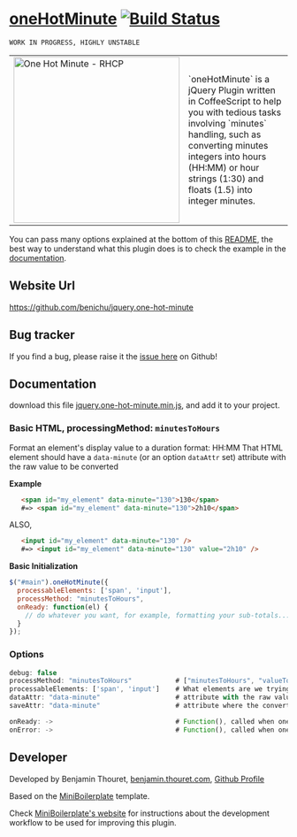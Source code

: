# [oneHotMinute](https://github.com/benichu/jquery.one-hot-minute) [![Build Status](https://travis-ci.org/benichu/jquery.one-hot-minute.png)](https://travis-ci.org/benichu/jquery.one-hot-minute)

    WORK IN PROGRESS, HIGHLY UNSTABLE

<table>
  <tr>
    <td style="width:300px;">
      <img src="http://i.imgur.com/sVa20.jpg" alt="One Hot Minute - RHCP" style="width:300px;">
    </td>
    <td>
      `oneHotMinute` is a jQuery Plugin written in CoffeeScript to help you with tedious tasks involving
      `minutes` handling, such as converting minutes integers into hours (HH:MM) or hour strings (1:30) and
      floats (1.5) into integer minutes.
    </td>
  </tr>
<table>

You can pass many options explained at the bottom of this [README](#options), the best way to understand
what this plugin does is to check the example in the [documentation](#documentation).

## Website Url

https://github.com/benichu/jquery.one-hot-minute

## Bug tracker

If you find a bug, please raise it the [issue here](https://github.com/benichu/jquery.one-hot-minute/issues) on Github!

## Documentation

download this file [jquery.one-hot-minute.min.js](https://github.com/benichu/jquery.one-hot-minute/blob/master/js/jquery.one-hot-minute.min.js),
and add it to your project.


### Basic HTML, processingMethod: `minutesToHours`

Format an element's display value to a duration format: HH:MM
That HTML element should have a `data-minute` (or an option `dataAttr` set) attribute
with the raw value to be converted

__Example__

```html
   <span id="my_element" data-minute="130">130</span>
   #=> <span id="my_element" data-minute="130">2h10</span>
```
ALSO,
```html
   <input id="my_element" data-minute="130" />
   #=> <input id="my_element" data-minute="130" value="2h10" />
```


__Basic Initialization__

```javascript
$("#main").oneHotMinute({
  processableElements: ['span', 'input'],
  processMethod: "minutesToHours",
  onReady: function(el) {
    // do whatever you want, for example, formatting your sub-totals...
  }
});
```

### Options

```javascript
debug: false
processMethod: "minutesToHours"           # ["minutesToHours", "valueToMinutes"]
processableElements: ['span', 'input']    # What elements are we trying to process?
dataAttr: "data-minute"                   # attribute with the raw value to be converted (used with processMethod: `minutesToHours`)
saveAttr: "data-minute"                   # attribute where the converted value is saved (used with processMethod: `valueToMinutes`)

onReady: ->                               # Function(), called when oneHotMinute has processed all the elements
onError: ->                               # Function(), called when oneHotMinute has experienced an error
```

## Developer

Developed by Benjamin Thouret, [benjamin.thouret.com](http://benjamin.thouret.com),
[Github Profile](http://github.com/benichu)

Based on the [MiniBoilerplate](http://miniboilerplate.com/) template.

Check [MiniBoilerplate's website](http://miniboilerplate.com/) for instructions
about the development workflow to be used for improving this plugin.
